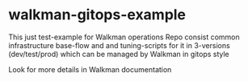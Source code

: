 # walkman-gitops-example
This just test-example for Walkman operations
Repo consist common infrastructure base-flow  and 
and tuning-scripts for it in 3-versions (dev/test/prod)
which can be managed by Walkman in gitops style

Look for more details in Walkman documentation
